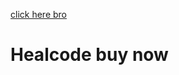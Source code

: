

<!--<script src="https://widgets.mindbodyonline.com/javascripts/healcode.js" type="text/javascript"></script>-->

<!--<healcode-widget data-type="registrations" data-widget-partner="object" data-widget-id="3294072ee48" data-widget-version="0" ></healcode-widget>-->


<!-- Google Tag Manager -->
<script>(function(w,d,s,l,i){w[l]=w[l]||[];w[l].push({'gtm.start':
new Date().getTime(),event:'gtm.js'});var f=d.getElementsByTagName(s)[0],
j=d.createElement(s),dl=l!='dataLayer'?'&l='+l:'';j.async=true;j.src=
'https://www.googletagmanager.com/gtm.js?id='+i+dl;f.parentNode.insertBefore(j,f);
})(window,document,'script','dataLayer','GTM-N38RL4F');</script>
<!-- End Google Tag Manager -->

<a href="https://clients.mindbodyonline.com/classic/ws?studioid=-5676&stype=-98">click here bro</a>

<script src="https://widgets.mindbodyonline.com/javascripts/healcode.js" type="text/javascript"></script>
<div>
  <h1>Healcode buy now</h1>
<healcode-widget data-version="0.2" data-link-class="healcode-pricing-option-text-link" data-site-id="40431" data-mb-site-id="-5676" data-type="pricing-link" data-inner-html="Buy Now" data-service-id="10612" />
  </div><healcode-widget data-version="0.2" data-link-class="loginRegister" data-site-id="40431" data-mb-site-id="-5676" data-type="account-link" data-inner-html="Login | Register"  />
  
  <healcode-widget data-type="schedules" data-widget-partner="object" data-widget-id="3252026ee48" data-widget-version="1" ></healcode-widget>

<!-- Google Tag Manager (noscript) -->
<noscript><iframe src="https://www.googletagmanager.com/ns.html?id=GTM-N38RL4F"
height="0" width="0" style="display:none;visibility:hidden"></iframe></noscript>
<!-- End Google Tag Manager (noscript) -->
